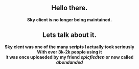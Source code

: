 <div align=center>
  <div line-height=0>
    <h2>Hello there.</h2>
  <b>Sky client is no longer being maintained.</b>
    <h2>Lets talk about it.</h2>
    <b>Sky clent was one of the many scripts I actually took seriously</b>
    <br>
    <b>With over 3k-2k people using it</b>
    <br><b>It was once uploaeded by my friend <i>epicfiedten</i> or now called <i>abondanded</i></b>
  </div>
</div>
